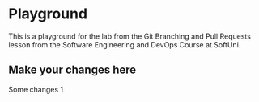 # Playground

This is a playground for the lab from the Git Branching and Pull Requests lesson from the Software Engineering and DevOps Course at SoftUni.

## Make your changes here

Some changes 1
